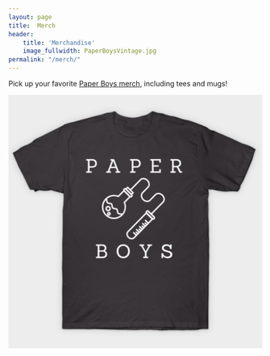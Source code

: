 ```yaml
---
layout: page
title:  Merch
header:
    title: 'Merchandise'
    image_fullwidth: PaperBoysVintage.jpg
permalink: "/merch/"
---
```


Pick up your favorite [Paper Boys merch](https://www.teepublic.com/stores/paper-boys?ref_id=7492), including tees and mugs! 

![Paper Boys Tee](/images/merch.png)
